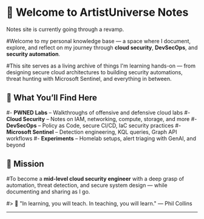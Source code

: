 # 👋 Welcome to ArtistUniverse Notes

Notes site is currently going through a revamp.

#Welcome to my personal knowledge base — a space where I document, explore, and reflect on my journey through **cloud security**, **DevSecOps**, and **security automation**.

#This site serves as a living archive of things I'm learning hands-on — from designing secure cloud architectures to building security automations, threat hunting with Microsoft Sentinel, and everything in between.

## 🔭 What You’ll Find Here

#- **PWNED Labs** – Walkthroughs of offensive and defensive cloud labs
#- **Cloud Security** – Notes on IAM, networking, compute, storage, and more
#- **DevSecOps** – Policy as Code, secure CI/CD, IaC security practices
#- **Microsoft Sentinel** – Detection engineering, KQL queries, Graph API workflows
#- **Experiments** – Homelab setups, alert triaging with GenAI, and beyond

## 🚀 Mission

#To become a **mid-level cloud security engineer** with a deep grasp of automation, threat detection, and secure system design — while documenting and sharing as I go.

#> 🌱 "In learning, you will teach. In teaching, you will learn." — Phil Collins

---
